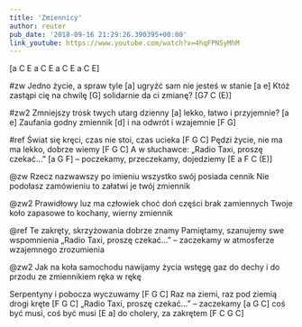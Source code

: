 ```yaml
---
title: 'Zmiennicy'
author: reuter
pub_date: '2018-09-16 21:29:26.390395+00:00'
link_youtube: https://www.youtube.com/watch?v=4hqFPNSyMhM
---
```


[a C E a C E a C E a C E]

#zw
Jedno życie, a spraw tyle [a]
ugryźć sam nie jesteś w stanie [a e]
Któż zastąpi cię na chwilę [G]
solidarnie da ci zmianę? [G7 C (E)]

#zw2
Zmniejszy trosk twych utarg dzienny [a]
lekko, łatwo i przyjemnie? [a e]
Zaufania godny zmiennik [d]
i na odwrót i wzajemnie [F G]

#ref
Świat się kręci, czas nie stoi, czas ucieka [F G C]
Pędzi życie, nie ma ma lekko, dobrze wiemy [F G C]
A w słuchawce: „Radio Taxi, proszę czekać...” [a G F]
– poczekamy, przeczekamy, dojedziemy [E a F C (E)]

@zw
Rzecz nazwawszy po imieniu
wszystko swój posiada cennik
Nie podołasz zamówieniu
to załatwi je twój zmiennik

@zw2
Prawidłowy luz ma człowiek
choć doń części brak zamiennych
Twoje koło zapasowe
to kochany, wierny zmiennik

@ref
Te zakręty, skrzyżowania dobrze znamy
Pamiętamy, szanujemy swe wspomnienia
„Radio Taxi, proszę czekać...” – zaczekamy
w atmosferze wzajemnego zrozumienia

@zw2
Jak na koła samochodu
nawijamy życia wstęgę
gaz do dechy i do przodu
ze zmiennikiem ręka w rękę

Serpentyny i pobocza wyczuwamy [F G C]
Raz na ziemi, raz pod ziemią drogi kręte [F G C] 
„Radio Taxi, proszę czekać...” – zaczekamy [a G C]
coś być musi, coś być musi [E a]
do cholery, za zakrętem [F  C G C]